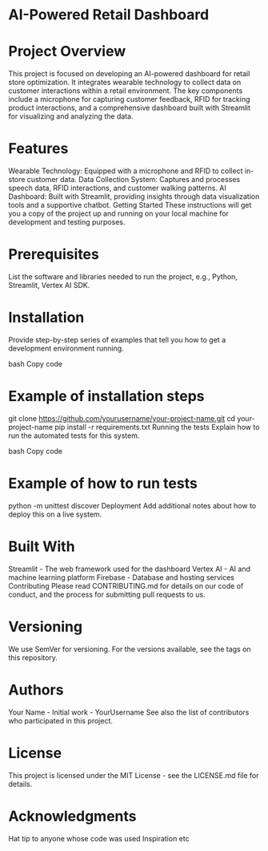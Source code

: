 # AI-Powered Retail Dashboard
# Project Overview
This project is focused on developing an AI-powered dashboard for retail store optimization. It integrates wearable technology to collect data on customer interactions within a retail environment. The key components include a microphone for capturing customer feedback, RFID for tracking product interactions, and a comprehensive dashboard built with Streamlit for visualizing and analyzing the data.

# Features
Wearable Technology: Equipped with a microphone and RFID to collect in-store customer data.
Data Collection System: Captures and processes speech data, RFID interactions, and customer walking patterns.
AI Dashboard: Built with Streamlit, providing insights through data visualization tools and a supportive chatbot.
Getting Started
These instructions will get you a copy of the project up and running on your local machine for development and testing purposes.

# Prerequisites
List the software and libraries needed to run the project, e.g., Python, Streamlit, Vertex AI SDK.

# Installation
Provide step-by-step series of examples that tell you how to get a development environment running.

bash
Copy code
# Example of installation steps
git clone https://github.com/yourusername/your-project-name.git
cd your-project-name
pip install -r requirements.txt
Running the tests
Explain how to run the automated tests for this system.

bash
Copy code
# Example of how to run tests
python -m unittest discover
Deployment
Add additional notes about how to deploy this on a live system.

# Built With
Streamlit - The web framework used for the dashboard
Vertex AI - AI and machine learning platform
Firebase - Database and hosting services
Contributing
Please read CONTRIBUTING.md for details on our code of conduct, and the process for submitting pull requests to us.

# Versioning
We use SemVer for versioning. For the versions available, see the tags on this repository.

# Authors
Your Name - Initial work - YourUsername
See also the list of contributors who participated in this project.

# License
This project is licensed under the MIT License - see the LICENSE.md file for details.

# Acknowledgments
Hat tip to anyone whose code was used
Inspiration
etc

